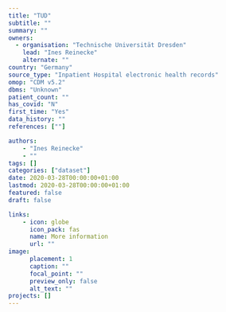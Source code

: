 ```yaml
---
title: "TUD"
subtitle: ""
summary: ""
owners:
  - organisation: "Technische Universität Dresden"
    lead: "Ines Reinecke"
    alternate: ""
country: "Germany"
source_type: "Inpatient Hospital electronic health records"
omop: "CDM v5.2"
dbms: "Unknown"
patient_count: ""
has_covid: "N"
first_time: "Yes"
data_history: ""
references: [""]

authors: 
    - "Ines Reinecke"
    - ""
tags: []
categories: ["dataset"]
date: 2020-03-28T00:00:00+01:00
lastmod: 2020-03-28T00:00:00+01:00
featured: false
draft: false

links:
    - icon: globe
      icon_pack: fas
      name: More information
      url: ""
image:
      placement: 1
      caption: ""
      focal_point: ""
      preview_only: false
      alt_text: ""
projects: []
---
```

